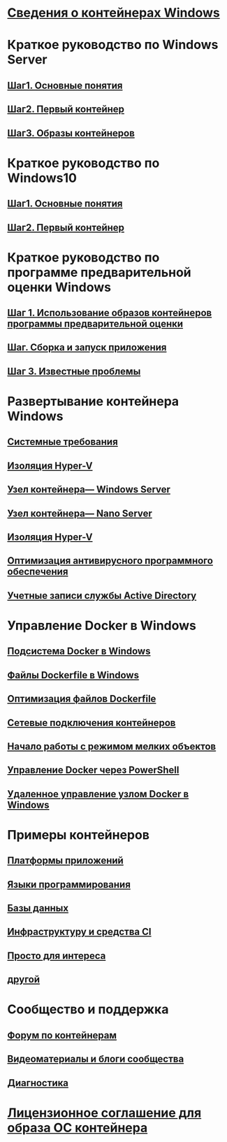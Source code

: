 # [Сведения о контейнерах Windows](about/index.md)

# Краткое руководство по Windows Server
## [Шаг1. Основные понятия](quick_start/quick_start.md)
## [Шаг2. Первый контейнер](quick_start/quick_start_windows_server.md)
## [Шаг3. Образы контейнеров](quick_start/quick_start_images.md)

# Краткое руководство по Windows10
## [Шаг1. Основные понятия](quick_start/quick_start.md)
## [Шаг2. Первый контейнер](quick_start/quick_start_windows_10.md)

# Краткое руководство по программе предварительной оценки Windows
## [Шаг 1. Использование образов контейнеров программы предварительной оценки](quick-start/Using-Insider-Container-Images.md)
## [Шаг. Сборка и запуск приложения](quick-start/Nano-RS3-.NET-Core-and-PS.md)
## [Шаг 3. Известные проблемы](quick-start/Insider-Known-Issues.md)

# Развертывание контейнера Windows
## [Системные требования](deployment/system_requirements.md)
## [Изоляция Hyper-V](https://docs.microsoft.com/en-us/virtualization/windowscontainers/manage-containers/hyperv-container)
## [Узел контейнера— Windows Server](deployment/deployment.md)
## [Узел контейнера— Nano Server](deployment/deployment_nano.md)
## [Изоляция Hyper-V](manage-containers/hyperv-container.md)
## [Оптимизация антивирусного программного обеспечения](https://msdn.microsoft.com/en-us/windows/hardware/drivers/ifs/anti-virus-optimization-for-windows-containers)
## [Учетные записи службы Active Directory](management/manage_serviceaccounts.md)

# Управление Docker в Windows
## [Подсистема Docker в Windows](docker/configure_docker_daemon.md)
## [Файлы Dockerfile в Windows](docker/manage_windows_dockerfile.md)
## [Оптимизация файлов Dockerfile](docker/optimize_windows_dockerfile.md)
## [Сетевые подключения контейнеров](management/container_networking.md)
## [Начало работы с режимом мелких объектов](manage-containers/swarm-mode.md)
## [Управление Docker через PowerShell](https://github.com/Microsoft/Docker-PowerShell)
## [Удаленное управление узлом Docker в Windows](management/manage_remotehost.md)

# Примеры контейнеров
## [Платформы приложений](samples.md#Application-Frameworks)
## [Языки программирования](samples.md#Programing-Languages)
## [Базы данных](samples.md#Databases)
## [Инфраструктуру и средства CI](samples.md#Infrastructure-and-CI-Tools)
## [Просто для интереса](samples.md#Just-for-Fun)
## [другой](samples.md#Other)


# Сообщество и поддержка
## [Форум по контейнерам](https://social.msdn.microsoft.com/Forums/en-US/home?forum=windowscontainers)
## [Видеоматериалы и блоги сообщества](communitylinks.md)
## [Диагностика](troubleshooting.md)


# [Лицензионное соглашение для образа ОС контейнера](Images_EULA.md)
